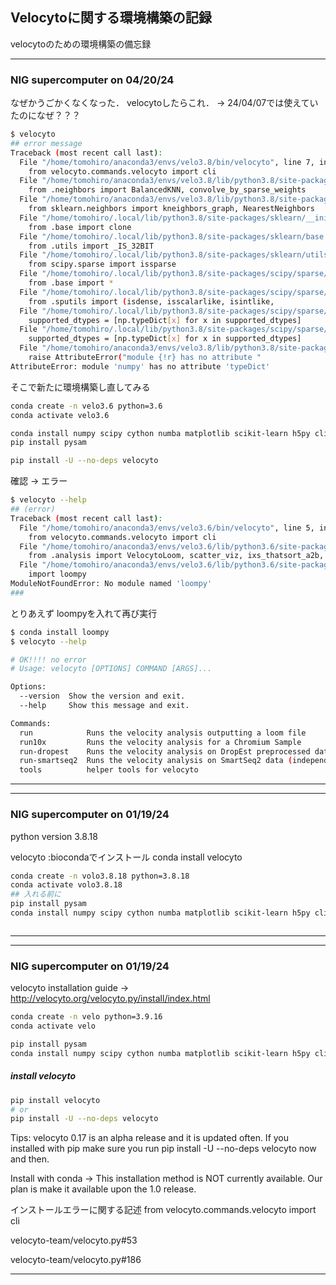 ## Velocytoに関する環境構築の記録

velocytoのための環境構築の備忘録

----
### NIG supercomputer on 04/20/24
なぜかうごかくなくなった． velocytoしたらこれ． -> 24/04/07では使えていたのになぜ？？？
```sh
$ velocyto
## error message
Traceback (most recent call last):
  File "/home/tomohiro/anaconda3/envs/velo3.8/bin/velocyto", line 7, in <module>
    from velocyto.commands.velocyto import cli
  File "/home/tomohiro/anaconda3/envs/velo3.8/lib/python3.8/site-packages/velocyto/__init__.py", line 12, in <module>
    from .neighbors import BalancedKNN, convolve_by_sparse_weights
  File "/home/tomohiro/anaconda3/envs/velo3.8/lib/python3.8/site-packages/velocyto/neighbors.py", line 3, in <module>
    from sklearn.neighbors import kneighbors_graph, NearestNeighbors
  File "/home/tomohiro/.local/lib/python3.8/site-packages/sklearn/__init__.py", line 80, in <module>
    from .base import clone
  File "/home/tomohiro/.local/lib/python3.8/site-packages/sklearn/base.py", line 21, in <module>
    from .utils import _IS_32BIT
  File "/home/tomohiro/.local/lib/python3.8/site-packages/sklearn/utils/__init__.py", line 20, in <module>
    from scipy.sparse import issparse
  File "/home/tomohiro/.local/lib/python3.8/site-packages/scipy/sparse/__init__.py", line 229, in <module>
    from .base import *
  File "/home/tomohiro/.local/lib/python3.8/site-packages/scipy/sparse/base.py", line 8, in <module>
    from .sputils import (isdense, isscalarlike, isintlike,
  File "/home/tomohiro/.local/lib/python3.8/site-packages/scipy/sparse/sputils.py", line 17, in <module>
    supported_dtypes = [np.typeDict[x] for x in supported_dtypes]
  File "/home/tomohiro/.local/lib/python3.8/site-packages/scipy/sparse/sputils.py", line 17, in <listcomp>
    supported_dtypes = [np.typeDict[x] for x in supported_dtypes]
  File "/home/tomohiro/anaconda3/envs/velo3.8/lib/python3.8/site-packages/numpy/__init__.py", line 320, in __getattr__
    raise AttributeError("module {!r} has no attribute "
AttributeError: module 'numpy' has no attribute 'typeDict'

```
そこで新たに環境構築し直してみる

```sh
conda create -n velo3.6 python=3.6
conda activate velo3.6

conda install numpy scipy cython numba matplotlib scikit-learn h5py click
pip install pysam

pip install -U --no-deps velocyto
```

確認 -> エラー

```sh
$ velocyto --help
## (error)
Traceback (most recent call last):                                                                                                                                                
  File "/home/tomohiro/anaconda3/envs/velo3.6/bin/velocyto", line 5, in <module>                                                                                                  
    from velocyto.commands.velocyto import cli                                                                                                                                    
  File "/home/tomohiro/anaconda3/envs/velo3.6/lib/python3.6/site-packages/velocyto/__init__.py", line 15, in <module>                                                             
    from .analysis import VelocytoLoom, scatter_viz, ixs_thatsort_a2b, load_velocyto_hdf5                                                                                         
  File "/home/tomohiro/anaconda3/envs/velo3.6/lib/python3.6/site-packages/velocyto/analysis.py", line 16, in <module>                                                             
    import loompy                                                                                                                                                                 
ModuleNotFoundError: No module named 'loompy'
###                                                                             
```
とりあえず loompyを入れて再び実行
```sh
$ conda install loompy
$ velocyto --help

# OK!!!! no error
# Usage: velocyto [OPTIONS] COMMAND [ARGS]...

Options:
  --version  Show the version and exit.
  --help     Show this message and exit.

Commands:
  run            Runs the velocity analysis outputting a loom file
  run10x         Runs the velocity analysis for a Chromium Sample
  run-dropest    Runs the velocity analysis on DropEst preprocessed data
  run-smartseq2  Runs the velocity analysis on SmartSeq2 data (independent bam file per cell)
  tools          helper tools for velocyto
```

----

----
### NIG supercomputer on 01/19/24

python version 3.8.18

velocyto :biocondaでインストール
conda install velocyto

```sh
conda create -n volo3.8.18 python=3.8.18
conda activate volo3.8.18
## 入れる前に
pip install pysam
conda install numpy scipy cython numba matplotlib scikit-learn h5py click



```

----


----
### NIG supercomputer on 01/19/24
velocyto installation guide -> http://velocyto.org/velocyto.py/install/index.html
```sh
conda create -n velo python=3.9.16
conda activate velo

pip install pysam
conda install numpy scipy cython numba matplotlib scikit-learn h5py click
```
##### install velocyto
```sh
pip install velocyto
# or
pip install -U --no-deps velocyto  
```
Tips: velocyto 0.17 is an alpha release and it is updated often. If you installed with pip make sure you run pip install -U --no-deps velocyto now and then.

Install with conda -> This installation method is NOT currently available. Our plan is make it available upon the 1.0 release.

インストールエラーに関する記述 from velocyto.commands.velocyto import cli

velocyto-team/velocyto.py#53

velocyto-team/velocyto.py#186

----
